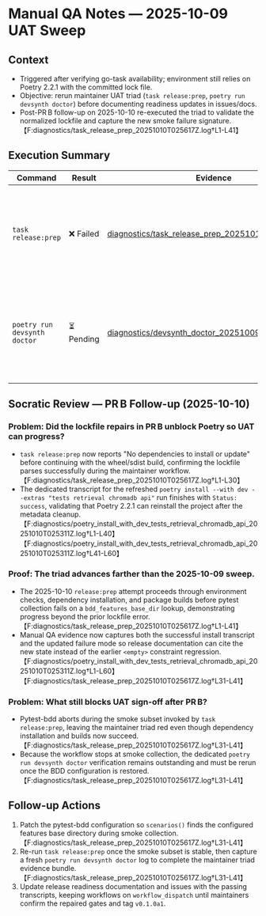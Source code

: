 # Manual QA Notes — 2025-10-09 UAT Sweep

## Context
- Triggered after verifying go-task availability; environment still relies on Poetry 2.2.1 with the committed lock file.
- Objective: rerun maintainer UAT triad (`task release:prep`, `poetry run devsynth doctor`) before documenting readiness updates in issues/docs.
- Post-PR B follow-up on 2025-10-10 re-executed the triad to validate the normalized lockfile and capture the new smoke failure signature.【F:diagnostics/task_release_prep_20251010T025617Z.log†L1-L41】

## Execution Summary
| Command | Result | Evidence | Notes |
| --- | --- | --- | --- |
| `task release:prep` | ❌ Failed | [diagnostics/task_release_prep_20251010T025617Z.log](task_release_prep_20251010T025617Z.log) | Workflow now clears Poetry install and both build steps before pytest-bdd raises `IndexError: list index out of range` while resolving `bdd_features_base_dir`; smoke abort leaves triad incomplete. |
| `poetry run devsynth doctor` | ⏳ Pending | [diagnostics/devsynth_doctor_20251009T175659Z.log](devsynth_doctor_20251009T175659Z.log) | Not reattempted on 2025-10-10 because `release:prep` failed during smoke collection; last captured log still shows `ModuleNotFoundError` from the pre-fix environment. |

## Socratic Review — PR B Follow-up (2025-10-10)

### Problem: Did the lockfile repairs in PR B unblock Poetry so UAT can progress?
- `task release:prep` now reports "No dependencies to install or update" before continuing with the wheel/sdist build, confirming the lockfile parses successfully during the maintainer workflow.【F:diagnostics/task_release_prep_20251010T025617Z.log†L1-L30】
- The dedicated transcript for the refreshed `poetry install --with dev --extras "tests retrieval chromadb api"` run finishes with `Status: success`, validating that Poetry 2.2.1 can reinstall the project after the metadata cleanup.【F:diagnostics/poetry_install_with_dev_tests_retrieval_chromadb_api_20251010T025311Z.log†L1-L40】【F:diagnostics/poetry_install_with_dev_tests_retrieval_chromadb_api_20251010T025311Z.log†L41-L60】

### Proof: The triad advances farther than the 2025-10-09 sweep.
- The 2025-10-10 `release:prep` attempt proceeds through environment checks, dependency installation, and package builds before pytest collection fails on a `bdd_features_base_dir` lookup, demonstrating progress beyond the prior lockfile error.【F:diagnostics/task_release_prep_20251010T025617Z.log†L1-L41】
- Manual QA evidence now captures both the successful install transcript and the updated failure mode so release documentation can cite the new state instead of the earlier `<empty>` constraint regression.【F:diagnostics/poetry_install_with_dev_tests_retrieval_chromadb_api_20251010T025311Z.log†L1-L60】【F:diagnostics/task_release_prep_20251010T025617Z.log†L31-L41】

### Problem: What still blocks UAT sign-off after PR B?
- Pytest-bdd aborts during the smoke subset invoked by `task release:prep`, leaving the maintainer triad red even though dependency installation and builds now succeed.【F:diagnostics/task_release_prep_20251010T025617Z.log†L31-L41】
- Because the workflow stops at smoke collection, the dedicated `poetry run devsynth doctor` verification remains outstanding and must be rerun once the BDD configuration is restored.【F:diagnostics/task_release_prep_20251010T025617Z.log†L31-L41】

## Follow-up Actions
1. Patch the pytest-bdd configuration so `scenarios()` finds the configured features base directory during smoke collection.【F:diagnostics/task_release_prep_20251010T025617Z.log†L31-L41】
2. Re-run `task release:prep` once the smoke subset is stable, then capture a fresh `poetry run devsynth doctor` log to complete the maintainer triad evidence bundle.【F:diagnostics/task_release_prep_20251010T025617Z.log†L31-L41】
3. Update release readiness documentation and issues with the passing transcripts, keeping workflows on `workflow_dispatch` until maintainers confirm the repaired gates and tag `v0.1.0a1`.
